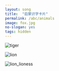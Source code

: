 ```yaml
---
layout: song
title:  "启蒙识字卡片"
permalink: /abc/animals
image: fox.jpg
no-slogan: yes
tags: hidden
---
```


![tiger](https://typora-1259024198.cos.ap-beijing.myqcloud.com/fog-img/tiger.jpg)

![lion](https://typora-1259024198.cos.ap-beijing.myqcloud.com/fog-img/lion.jpg)

![lion_lioness](https://typora-1259024198.cos.ap-beijing.myqcloud.com/fog-img/lion_lioness.jpg)
